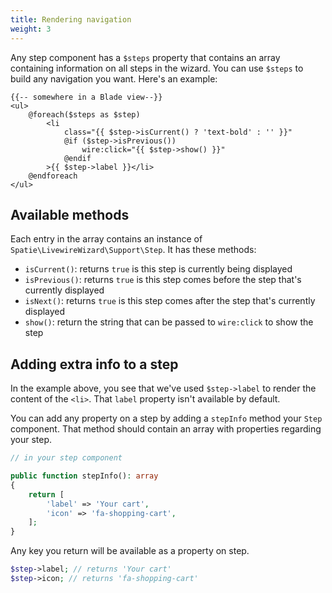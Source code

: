 ```yaml
---
title: Rendering navigation
weight: 3
---
```


Any step component has a `$steps` property that contains an array containing information on all steps in the wizard. You can use `$steps` to build any navigation you want. Here's an example:

```blade
{{-- somewhere in a Blade view--}}
<ul>
    @foreach($steps as $step)
        <li 
            class="{{ $step->isCurrent() ? 'text-bold' : '' }}"
            @if ($step->isPrevious())
                wire:click="{{ $step->show() }}"
            @endif
        >{{ $step->label }}</li>
    @endforeach
</ul>
```

## Available methods

Each entry in the array contains an instance of `Spatie\LivewireWizard\Support\Step`. It has these methods:

- `isCurrent()`: returns `true` is this step is currently being displayed
- `isPrevious()`: returns `true` is this step comes before the step that's currently displayed
- `isNext()`: returns `true` is this step comes after the step that's currently displayed
- `show()`: return the string that can be passed to `wire:click` to show the step

## Adding extra info to a step

In the example above, you see that we've used `$step->label` to render the content of the `<li>`.
That `label` property isn't available by default.

You can add any property on a step by adding a `stepInfo` method your `Step` component. That method should contain an array with properties regarding your step.

```php
// in your step component

public function stepInfo(): array
{
    return [
        'label' => 'Your cart',
        'icon' => 'fa-shopping-cart',  
    ];
}
```

Any key you return will be available as a property on step.

```php
$step->label; // returns 'Your cart'
$step->icon; // returns 'fa-shopping-cart'
```

